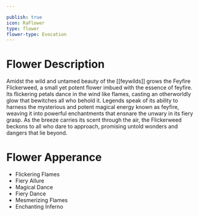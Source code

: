 ```yaml
---

publish: true
icon: RaFlower
type: flower
flower-type: Evocation
---
```


# Flower Description

Amidst the wild and untamed beauty of the [[feywilds]] grows the Feyfire Flickerweed, a small yet potent flower imbued with the essence of feyfire. Its flickering petals dance in the wind like flames, casting an otherworldly glow that bewitches all who behold it. Legends speak of its ability to harness the mysterious and potent magical energy known as feyfire, weaving it into powerful enchantments that ensnare the unwary in its fiery grasp. As the breeze carries its scent through the air, the Flickerweed beckons to all who dare to approach, promising untold wonders and dangers that lie beyond.
# Flower Apperance

- Flickering Flames
- Fiery Allure
- Magical Dance
- Fiery Dance
- Mesmerizing Flames
- Enchanting Inferno